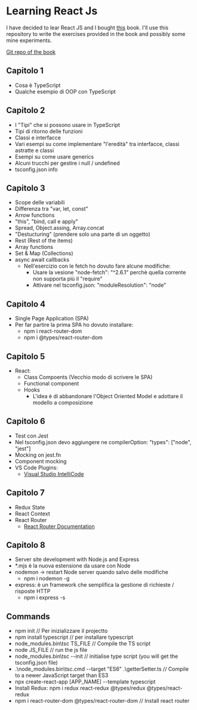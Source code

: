 # Learning React Js

I have decided to lear React JS and I bought [this](https://www.amazon.co.uk/Full-Stack-React-TypeScript-Node-applications/dp/1839219939) book. I'll use this repository to write the exercises provided in the book and possibly some mine experiments.

[Git repo of the book](https://github.com/PacktPublishing/Full-Stack-React-TypeScript-and-Node)

## Capitolo 1

- Cosa è TypeScript
- Qualche esempio di OOP con TypeScript

## Capitolo 2

- I "Tipi" che si possono usare in TypeScript
- Tipi di ritorno delle funzioni
- Classi e interfacce
- Vari esempi su come implementare "l'eredità" tra interfacce, classi astratte e classi
- Esempi su come usare generics
- Alcuni trucchi per gestire i null / undefined
- tsconfig.json info

## Capitolo 3
- Scope delle variabili
- Differenza tra "var, let, const"
- Arrow functions
- "this", "bind, call e apply"
- Spread, Object.assing, Array.concat
- "Destucturing" (prendere solo una parte di un oggetto)
- Rest (Rest of the items)
- Array functions
- Set & Map (Collections)
- async await callbacks
  - Nell'esercizio con le fetch ho dovuto fare alcune modifiche:
    - Usare la vesione "node-fetch": "^2.6.1" perchè quella corrente non supporta più il "require"
    - Attivare nel tsconfig.json: "moduleResolution": "node"

## Capitolo 4
- Single Page Application (SPA)
- Per far partire la prima SPA ho dovuto installare:
  - npm i react-router-dom
  - npm i @types/react-router-dom

## Capitolo 5
- React:
  - Class Compoents (Vecchio modo di scrivere le SPA)
  - Functional component
  - Hooks
    - L'idea è di abbandonare l'Object Oriented Model e adottare il modello a composizione

## Capitolo 6
- Test con Jest
- Nel tsconfig.json devo aggiungere ne compilerOption: "types": ["node", "jest"]
- Mocking on jest.fn
- Component mocking
- VS Code Plugins:
  - [Visual Studio IntelliCode](https://marketplace.visualstudio.com/items?itemName=VisualStudioExptTeam.vscodeintellicode)

## Capitolo 7
- Redux State
- React Context
- React Router
  - [React Router Documentation](https://reactrouter.com/docs/en/v6)

## Capitolo 8
- Server site development with Node.js and Express
- *.mjs è la nuova estensione da usare con Node
- nodemon -> restart Node server quando salvo delle modifiche
  - npm i nodemon -g
- express: è un framework che semplifica la gestione di richieste / risposte HTTP
  - npm i express -s
  

## Commands
- npm init // Per inizializzare il projectto
- npm install typescript // per installare typescript
- node_modules\.bin\tsc TS_FILE // Compile the TS script
- node JS_FILE // run the js file
- node_modules\.bin\tsc --init // initialise type script (you will get the tsconfig.json file)
- .\node_modules\.bin\tsc.cmd --target "ES6" .\getterSetter.ts // Compile to a newer JavaScript target than ES3
- npx create-react-app [APP_NAME] --template typescript
- Install Redux: npm i redux react-redux @types/redux @types/react-redux
- npm i react-router-dom @types/react-router-dom // Install react router